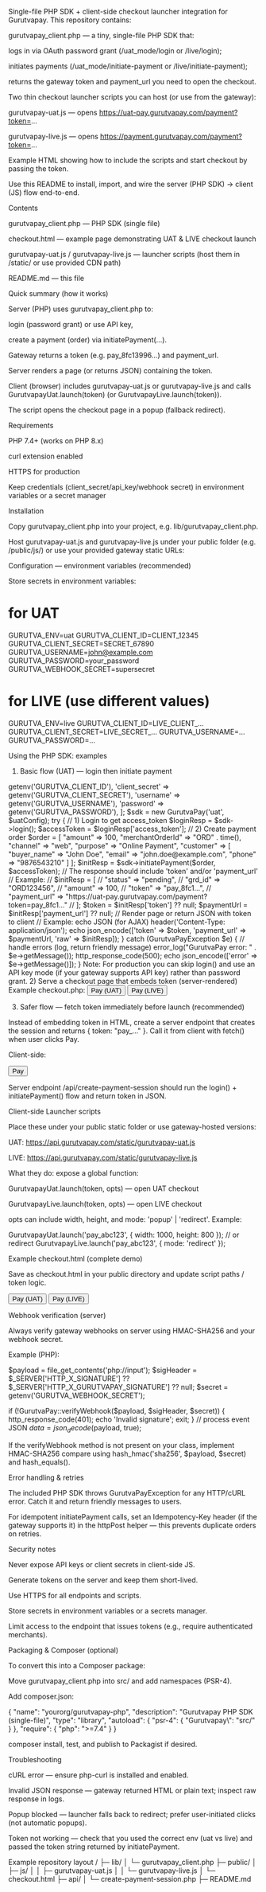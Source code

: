 Single-file PHP SDK + client-side checkout launcher integration for Gurutvapay.
This repository contains:

gurutvapay_client.php — a tiny, single-file PHP SDK that:

logs in via OAuth password grant (/uat_mode/login or /live/login);

initiates payments (/uat_mode/initiate-payment or /live/initiate-payment);

returns the gateway token and payment_url you need to open the checkout.

Two thin checkout launcher scripts you can host (or use from the gateway):

gurutvapay-uat.js — opens https://uat-pay.gurutvapay.com/payment?token=...

gurutvapay-live.js — opens https://payment.gurutvapay.com/payment?token=...

Example HTML showing how to include the scripts and start checkout by passing the token.

Use this README to install, import, and wire the server (PHP SDK) → client (JS) flow end-to-end.

Contents

gurutvapay_client.php — PHP SDK (single file)

checkout.html — example page demonstrating UAT & LIVE checkout launch

gurutvapay-uat.js / gurutvapay-live.js — launcher scripts (host them in /static/ or use provided CDN path)

README.md — this file

Quick summary (how it works)

Server (PHP) uses gurutvapay_client.php to:

login (password grant) or use API key,

create a payment (order) via initiatePayment(...).

Gateway returns a token (e.g. pay_8fc13996...) and payment_url.

Server renders a page (or returns JSON) containing the token.

Client (browser) includes gurutvapay-uat.js or gurutvapay-live.js and calls GurutvapayUat.launch(token) (or GurutvapayLive.launch(token)).

The script opens the checkout page in a popup (fallback redirect).

Requirements

PHP 7.4+ (works on PHP 8.x)

curl extension enabled

HTTPS for production

Keep credentials (client_secret/api_key/webhook secret) in environment variables or a secret manager

Installation

Copy gurutvapay_client.php into your project, e.g. lib/gurutvapay_client.php.

Host gurutvapay-uat.js and gurutvapay-live.js under your public folder (e.g. /public/js/) or use your provided gateway static URLs:

<script src="https://api.gurutvapay.com/static/gurutvapay-uat.js"></script>
<script src="https://api.gurutvapay.com/static/gurutvapay-live.js"></script>

Configuration — environment variables (recommended)

Store secrets in environment variables:

# for UAT
GURUTVA_ENV=uat
GURUTVA_CLIENT_ID=CLIENT_12345
GURUTVA_CLIENT_SECRET=SECRET_67890
GURUTVA_USERNAME=john@example.com
GURUTVA_PASSWORD=your_password
GURUTVA_WEBHOOK_SECRET=supersecret

# for LIVE (use different values)
GURUTVA_ENV=live
GURUTVA_CLIENT_ID=LIVE_CLIENT_...
GURUTVA_CLIENT_SECRET=LIVE_SECRET_...
GURUTVA_USERNAME=...
GURUTVA_PASSWORD=...

Using the PHP SDK: examples
1) Basic flow (UAT) — login then initiate payment
<?php
require_once __DIR__ . '/lib/gurutvapay_client.php';

// Create SDK instance for UAT
$uatConfig = [
    'client_id' => getenv('GURUTVA_CLIENT_ID'),
    'client_secret' => getenv('GURUTVA_CLIENT_SECRET'),
    'username' => getenv('GURUTVA_USERNAME'),
    'password' => getenv('GURUTVA_PASSWORD'),
];

$sdk = new GurutvaPay('uat', $uatConfig);

try {
    // 1) Login to get access_token
    $loginResp = $sdk->login();
    $accessToken = $loginResp['access_token'];

    // 2) Create payment order
    $order = [
        "amount" => 100,
        "merchantOrderId" => "ORD" . time(),
        "channel" => "web",
        "purpose" => "Online Payment",
        "customer" => [
            "buyer_name" => "John Doe",
            "email" => "john.doe@example.com",
            "phone" => "9876543210"
        ]
    ];

    $initResp = $sdk->initiatePayment($order, $accessToken);

    // The response should include 'token' and/or 'payment_url'
    // Example:
    // $initResp = [
    //   "status" => "pending",
    //   "grd_id" => "ORD123456",
    //   "amount" => 100,
    //   "token" => "pay_8fc1...",
    //   "payment_url" => "https://uat-pay.gurutvapay.com/payment?token=pay_8fc1..."
    // ];
    $token = $initResp['token'] ?? null;
    $paymentUrl = $initResp['payment_url'] ?? null;

    // Render page or return JSON with token to client
    // Example: echo JSON (for AJAX)
    header('Content-Type: application/json');
    echo json_encode(['token' => $token, 'payment_url' => $paymentUrl, 'raw' => $initResp]);

} catch (GurutvaPayException $e) {
    // handle errors (log, return friendly message)
    error_log("GurutvaPay error: " . $e->getMessage());
    http_response_code(500);
    echo json_encode(['error' => $e->getMessage()]);
}


Note: For production you can skip login() and use an API key mode (if your gateway supports API key) rather than password grant.

2) Serve a checkout page that embeds token (server-rendered)

Example checkout.php:

<?php
require_once __DIR__ . '/lib/gurutvapay_client.php';

// create order & get token (same as above)...
// assume $token contains the token string

// Render an HTML page that includes the launcher scripts and token
?>
<!doctype html>
<html>
<head>
  <meta charset="utf-8">
  <title>Checkout</title>
  <script src="https://api.gurutvapay.com/static/gurutvapay-uat.js"></script>
  <script src="https://api.gurutvapay.com/static/gurutvapay-live.js"></script>
</head>
<body>
  <button id="uatBtn">Pay (UAT)</button>
  <button id="liveBtn">Pay (LIVE)</button>

  <script>
    const tokenUat = "<?php echo htmlspecialchars($token, ENT_QUOTES, 'UTF-8'); ?>";
    // If you have separate token for live, set tokenLive too
    const tokenLive = ""; // set if available

    document.getElementById('uatBtn').addEventListener('click', () => {
      GurutvapayUat.launch(tokenUat);
    });

    document.getElementById('liveBtn').addEventListener('click', () => {
      GurutvapayLive.launch(tokenLive);
    });
  </script>
</body>
</html>

3) Safer flow — fetch token immediately before launch (recommended)

Instead of embedding token in HTML, create a server endpoint that creates the session and returns { token: "pay_..." }. Call it from client with fetch() when user clicks Pay.

Client-side:

<button id="payBtn">Pay</button>
<script src="https://api.gurutvapay.com/static/gurutvapay-uat.js"></script>
<script>
document.getElementById('payBtn').addEventListener('click', async () => {
  // call your server to create payment and return token (server uses SDK)
  const res = await fetch('/api/create-payment-session', {
    method: 'POST',
    headers: { 'Content-Type': 'application/json' },
    body: JSON.stringify({ amount: 100, merchantOrderId: 'ORD' + Date.now() })
  });
  const data = await res.json();
  if (data.token) {
    GurutvapayUat.launch(data.token);
  } else {
    alert('Failed to create payment session');
  }
});
</script>


Server endpoint /api/create-payment-session should run the login() + initiatePayment() flow and return token in JSON.

Client-side Launcher scripts

Place these under your public static folder or use gateway-hosted versions:

UAT: https://api.gurutvapay.com/static/gurutvapay-uat.js

LIVE: https://api.gurutvapay.com/static/gurutvapay-live.js

What they do: expose a global function:

GurutvapayUat.launch(token, opts) — open UAT checkout

GurutvapayLive.launch(token, opts) — open LIVE checkout

opts can include width, height, and mode: 'popup' | 'redirect'. Example:

GurutvapayUat.launch('pay_abc123', { width: 1000, height: 800 });
// or redirect
GurutvapayLive.launch('pay_abc123', { mode: 'redirect' });

Example checkout.html (complete demo)

Save as checkout.html in your public directory and update script paths / token logic.

<!doctype html>
<html>
<head>
  <meta charset="utf-8">
  <title>Gurutvapay Demo</title>
  <script src="https://api.gurutvapay.com/static/gurutvapay-uat.js"></script>
  <script src="https://api.gurutvapay.com/static/gurutvapay-live.js"></script>
</head>
<body>
  <button id="uatBtn">Pay (UAT)</button>
  <button id="liveBtn">Pay (LIVE)</button>

  <script>
    // Example: fetch token from server endpoint (recommended)
    document.getElementById('uatBtn').addEventListener('click', async () => {
      const resp = await fetch('/api/create-payment-session', { method: 'POST' });
      const json = await resp.json();
      if (json.token) GurutvapayUat.launch(json.token);
      else alert('Failed to create session');
    });

    document.getElementById('liveBtn').addEventListener('click', async () => {
      const resp = await fetch('/api/create-payment-session-live', { method: 'POST' });
      const json = await resp.json();
      if (json.token) GurutvapayLive.launch(json.token);
      else alert('Failed to create session');
    });
  </script>
</body>
</html>

Webhook verification (server)

Always verify gateway webhooks on server using HMAC-SHA256 and your webhook secret.

Example (PHP):

$payload = file_get_contents('php://input');
$sigHeader = $_SERVER['HTTP_X_SIGNATURE'] ?? $_SERVER['HTTP_X_GURUTVAPAY_SIGNATURE'] ?? null;
$secret = getenv('GURUTVA_WEBHOOK_SECRET');

if (!GurutvaPay::verifyWebhook($payload, $sigHeader, $secret)) {
    http_response_code(401);
    echo 'Invalid signature';
    exit;
}
// process event JSON
$data = json_decode($payload, true);


If the verifyWebhook method is not present on your class, implement HMAC-SHA256 compare using hash_hmac('sha256', $payload, $secret) and hash_equals().

Error handling & retries

The included PHP SDK throws GurutvaPayException for any HTTP/cURL error. Catch it and return friendly messages to users.

For idempotent initiatePayment calls, set an Idempotency-Key header (if the gateway supports it) in the httpPost helper — this prevents duplicate orders on retries.

Security notes

Never expose API keys or client secrets in client-side JS.

Generate tokens on the server and keep them short-lived.

Use HTTPS for all endpoints and scripts.

Store secrets in environment variables or a secrets manager.

Limit access to the endpoint that issues tokens (e.g., require authenticated merchants).

Packaging & Composer (optional)

To convert this into a Composer package:

Move gurutvapay_client.php into src/ and add namespaces (PSR-4).

Add composer.json:

{
  "name": "yourorg/gurutvapay-php",
  "description": "Gurutvapay PHP SDK (single-file)",
  "type": "library",
  "autoload": {
    "psr-4": { "Gurutvapay\\": "src/" }
  },
  "require": {
    "php": ">=7.4"
  }
}


composer install, test, and publish to Packagist if desired.

Troubleshooting

cURL error — ensure php-curl is installed and enabled.

Invalid JSON response — gateway returned HTML or plain text; inspect raw response in logs.

Popup blocked — launcher falls back to redirect; prefer user-initiated clicks (not automatic popups).

Token not working — check that you used the correct env (uat vs live) and passed the token string returned by initiatePayment.

Example repository layout
/
├─ lib/
│  └─ gurutvapay_client.php
├─ public/
│  ├─ js/
│  │  ├─ gurutvapay-uat.js
│  │  └─ gurutvapay-live.js
│  └─ checkout.html
├─ api/
│  └─ create-payment-session.php
├─ README.md

